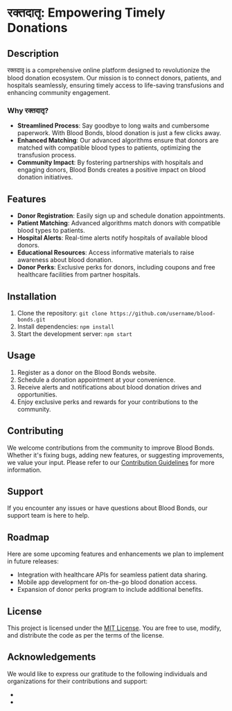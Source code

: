 # रक्तदातृ: Empowering Timely Donations
## Description
रक्तदातृ is a comprehensive online platform designed to revolutionize the blood donation ecosystem. Our mission is to connect donors, patients, and hospitals seamlessly, ensuring timely access to life-saving transfusions and enhancing community engagement.

### Why रक्तदातृ?
- **Streamlined Process**: Say goodbye to long waits and cumbersome paperwork. With Blood Bonds, blood donation is just a few clicks away.
- **Enhanced Matching**: Our advanced algorithms ensure that donors are matched with compatible blood types to patients, optimizing the transfusion process.
- **Community Impact**: By fostering partnerships with hospitals and engaging donors, Blood Bonds creates a positive impact on blood donation initiatives.

## Features
- **Donor Registration**: Easily sign up and schedule donation appointments.
- **Patient Matching**: Advanced algorithms match donors with compatible blood types to patients.
- **Hospital Alerts**: Real-time alerts notify hospitals of available blood donors.
- **Educational Resources**: Access informative materials to raise awareness about blood donation.
- **Donor Perks**: Exclusive perks for donors, including coupons and free healthcare facilities from partner hospitals.

## Installation
1. Clone the repository: `git clone https://github.com/username/blood-bonds.git`
2. Install dependencies: `npm install`
3. Start the development server: `npm start`

## Usage
1. Register as a donor on the Blood Bonds website.
2. Schedule a donation appointment at your convenience.
3. Receive alerts and notifications about blood donation drives and opportunities.
4. Enjoy exclusive perks and rewards for your contributions to the community.

## Contributing
We welcome contributions from the community to improve Blood Bonds. Whether it's fixing bugs, adding new features, or suggesting improvements, we value your input. Please refer to our [Contribution Guidelines](CONTRIBUTING.md) for more information.

## Support
If you encounter any issues or have questions about Blood Bonds, our support team is here to help.

## Roadmap
Here are some upcoming features and enhancements we plan to implement in future releases:
- Integration with healthcare APIs for seamless patient data sharing.
- Mobile app development for on-the-go blood donation access.
- Expansion of donor perks program to include additional benefits.

## License
This project is licensed under the [MIT License](LICENSE). You are free to use, modify, and distribute the code as per the terms of the license.

## Acknowledgements
We would like to express our gratitude to the following individuals and organizations for their contributions and support:
- [Name]: [Role/Contribution]
- [Name]: [Role/Contribution]

